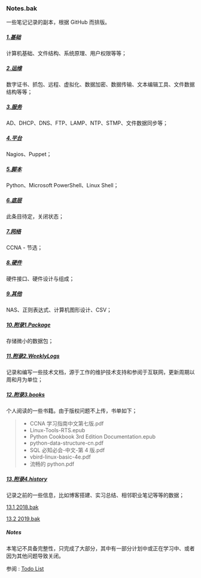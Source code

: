 ### Notes.bak
一些笔记记录的副本，根据 GitHub 而排版。

##### [1.基础](./1.基础)

计算机基础、文件结构、系统原理、用户权限等等；

##### [2.运维](./2.运维)

数字证书、抓包、远程、虚拟化、数据加密、数据传输、文本编辑工具、文件数据结构等等；

##### [3.服务](./3.服务)

AD、DHCP、DNS、FTP、LAMP、NTP、STMP、文件数据同步等；

##### [4.平台](./4.平台)

Nagios、Puppet；

##### [5.脚本](./5.脚本)

Python、Microsoft PowerShell、Linux Shell；

##### [6.底层](./6.底层)

此条目待定，关闭状态；

##### [7.网络](./7.网络)

CCNA - 节选；

##### [8.硬件](./8.硬件)

硬件接口、硬件设计与组成；

##### [9.其他](./9.其他)

NAS、正则表达式、计算机图形设计、CSV；

##### [10.附录1.Package](./10.附录1.Package)

存储微小的数据包；

##### [11.附录2.WeeklyLogs](./11.附录2.WeeklyLogs)

记录和编写一些技术文档，源于工作的维护技术支持和参阅于互联网，更新周期以周和月为单位；

##### [12.附录3.books](./12.附录3.books)

个人阅读的一些书籍。由于版权问题不上传，书单如下；

> - CCNA 学习指南中文第七版.pdf
> - Linux-Tools-RTS.epub
> - Python Cookbook 3rd Edition Documentation.epub
> - python-data-structure-cn.pdf
> - SQL 必知必会-中文-第 4 版.pdf
> - vbird-linux-basic-4e.pdf
> - 流畅的 python.pdf

##### [13.附录4.history](./13.附录4.history)

记录之前的一些信息，比如博客搭建、实习总结、相邻职业笔记等等的数据；

 [13.1 2018.bak](./13.附录4.history/2018.bak)

 [13.2 2019.bak](./13.附录4.history/2019.bak)

##### Notes

本笔记不具备完整性，只完成了大部分，其中有一部分计划中或正在学习中、或者因为其他问题导致关闭。

参阅 : [Todo List](./TodoList.md)

